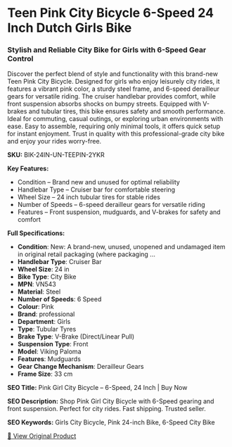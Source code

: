 # Teen Pink City Bicycle 6-Speed 24 Inch Dutch Girls Bike

### Stylish and Reliable City Bike for Girls with 6-Speed Gear Control

Discover the perfect blend of style and functionality with this brand-new Teen Pink City Bicycle. Designed for girls who enjoy leisurely city rides, it features a vibrant pink color, a sturdy steel frame, and 6-speed derailleur gears for versatile riding. The cruiser handlebar provides comfort, while front suspension absorbs shocks on bumpy streets. Equipped with V-brakes and tubular tires, this bike ensures safety and smooth performance. Ideal for commuting, casual outings, or exploring urban environments with ease. Easy to assemble, requiring only minimal tools, it offers quick setup for instant enjoyment. Trust in quality with this professional-grade city bike and enjoy your rides worry-free.

**SKU:** BIK-24IN-UN-TEEPIN-2YKR

**Key Features:**
- Condition – Brand new and unused for optimal reliability
- Handlebar Type – Cruiser bar for comfortable steering
- Wheel Size – 24 inch tubular tires for stable rides
- Number of Speeds – 6-speed derailleur gears for versatile riding
- Features – Front suspension, mudguards, and V-brakes for safety and comfort

**Full Specifications:**
- **Condition**: New: A brand-new, unused, unopened and undamaged item in original retail packaging (where packaging ...
- **Handlebar Type**: Cruiser Bar
- **Wheel Size**: 24 in
- **Bike Type**: City Bike
- **MPN**: VN543
- **Material**: Steel
- **Number of Speeds**: 6 Speed
- **Colour**: Pink
- **Brand**: professional
- **Department**: Girls
- **Type**: Tubular Tyres
- **Brake Type**: V-Brake (Direct/Linear Pull)
- **Suspension Type**: Front
- **Model**: Viking Paloma
- **Features**: Mudguards
- **Gear Change Mechanism**: Derailleur Gears
- **Frame Size**: 33 cm

**SEO Title:** Pink Girl City Bicycle – 6-Speed, 24 Inch | Buy Now

**SEO Description:** Shop Pink Girl City Bicycle with 6-Speed gearing and front suspension. Perfect for city rides. Fast shipping. Trusted seller.

**SEO Keywords:** Girls City Bicycle, Pink 24-inch Bike, 6-Speed City Bike

[🔗 View Original Product](https://www.ebay.co.uk/itm/235926959415)
